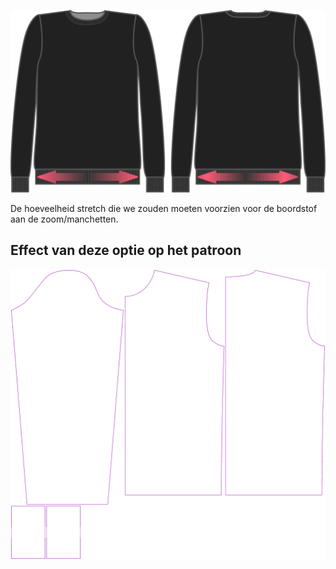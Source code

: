 ![Stretch boordstof](ribbingstretch.svg)

De hoeveelheid stretch die we zouden moeten voorzien voor de boordstof aan de zoom/manchetten.


## Effect van deze optie op het patroon
![Deze afbeelding toont het effect van deze optie door meerdere varianten die een andere waarde hebben voor deze optie te vervangen](sven_ribbingstretch_sample.svg "Effect van deze optie op het patroon")